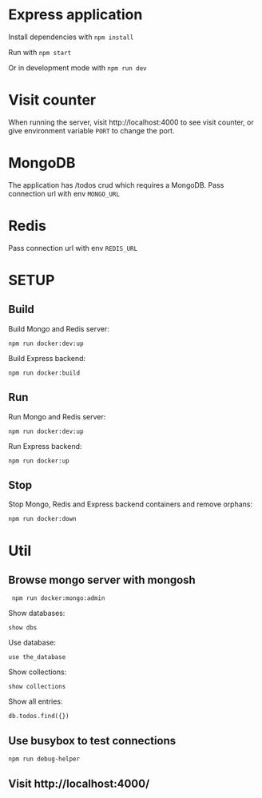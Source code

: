 # Express application

Install dependencies with `npm install`

Run with `npm start`

Or in development mode with `npm run dev`

# Visit counter

When running the server, visit http://localhost:4000 to see visit counter, or give environment variable `PORT` to change the port.

# MongoDB

The application has /todos crud which requires a MongoDB. Pass connection url with env `MONGO_URL`

# Redis

Pass connection url with env `REDIS_URL`

# SETUP

## Build

Build Mongo and Redis server:

```
npm run docker:dev:up
```

Build Express backend:

```
npm run docker:build
```

## Run

Run Mongo and Redis server:

```
npm run docker:dev:up
```

Run Express backend:

```
npm run docker:up
```

## Stop

Stop Mongo, Redis and Express backend containers and remove orphans:

```
npm run docker:down
```

# Util

## Browse mongo server with mongosh

```
 npm run docker:mongo:admin
```

Show databases:

```
show dbs
```

Use database:

```
use the_database
```

Show collections:

```
show collections
```

Show all entries:

```
db.todos.find({})
```

## Use busybox to test connections

```
npm run debug-helper
```

## Visit http://localhost:4000/
